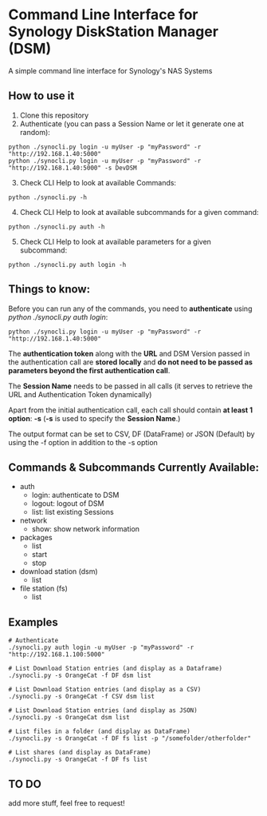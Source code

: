 # Command Line Interface for Synology DiskStation Manager (DSM)
A simple command line interface for Synology's NAS Systems

## How to use it

1. Clone this repository
2. Authenticate (you can pass a Session Name or let it generate one at random):

```
python ./synocli.py login -u myUser -p "myPassword" -r "http://192.168.1.40:5000"
python ./synocli.py login -u myUser -p "myPassword" -r "http://192.168.1.40:5000" -s DevDSM
```

3. Check CLI Help to look at available Commands:

```
python ./synocli.py -h
```

4. Check CLI Help to look at available subcommands for a given command:

```
python ./synocli.py auth -h
```

5. Check CLI Help to look at available parameters for a given subcommand:
```
python ./synocli.py auth login -h
```

## Things to know:

Before you can run any of the commands, you need to **authenticate** using *python ./synocli.py auth login*:

```
python ./synocli.py login -u myUser -p "myPassword" -r "http://192.168.1.40:5000"
```

The **authentication token** along with the **URL** and DSM Version passed in the authentication call are **stored locally** and **do not need to be passed as parameters beyond the first authentication call**.

The **Session Name** needs to be passed in all calls (it serves to retrieve the URL and Authentication Token dynamically)

Apart from the initial authentication call, each call should contain **at least 1 option**: **-s** (**-s** is used to specify the **Session Name**.)

The output format can be set to CSV, DF (DataFrame) or JSON (Default) by using the -f option in addition to the -s option


## Commands & Subcommands Currently Available:

* auth
  * login: authenticate to DSM
  * logout: logout of DSM
  * list: list existing Sessions
* network
  * show: show network information
* packages
  * list
  * start
  * stop
* download station (dsm)
  * list
* file station (fs)
  * list

## Examples
```
# Authenticate
./synocli.py auth login -u myUser -p "myPassword" -r "http://192.168.1.100:5000"
```


```
# List Download Station entries (and display as a Dataframe)
./synocli.py -s OrangeCat -f DF dsm list
```

```
# List Download Station entries (and display as a CSV)
./synocli.py -s OrangeCat -f CSV dsm list
```

```
# List Download Station entries (and display as JSON)
./synocli.py -s OrangeCat dsm list
```

```
# List files in a folder (and display as DataFrame)
./synocli.py -s OrangeCat -f DF fs list -p "/somefolder/otherfolder"
```

```
# List shares (and display as DataFrame)
./synocli.py -s OrangeCat -f DF fs list
```

## TO DO

add more stuff, feel free to request!
